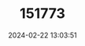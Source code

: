 ---
title: "151773"
category: "Eriosyce heinrichiana"
draft: false
date: 2024-02-22 13:03:51
languages:
  Spanish; Castilian: ["Quisquito del Elqui"]
---